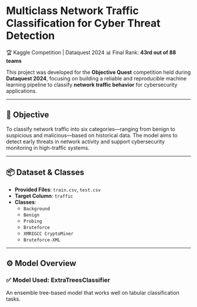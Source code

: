 # Multiclass Network Traffic Classification for Cyber Threat Detection
🏆 Kaggle Competition | Dataquest 2024 
📊 Final Rank: **43rd out of 88 teams**

This project was developed for the **Objective Quest** competition held during **Dataquest 2024**, focusing on building a reliable and reproducible machine learning pipeline to classify **network traffic behavior** for cybersecurity applications.

---

## 🎯 Objective

To classify network traffic into six categories—ranging from benign to suspicious and malicious—based on historical data. The model aims to detect early threats in network activity and support cybersecurity monitoring in high-traffic systems.

---

## 📦 Dataset & Classes

- **Provided Files**: `train.csv`, `test.csv`
- **Target Column**: `traffic`
- **Classes**:
  - `Background`  
  - `Benign`  
  - `Probing`  
  - `Bruteforce`  
  - `XMRIGCC CryptoMiner`  
  - `Bruteforce-XML`

---

## ⚙️ Model Overview

### ✅ Model Used: **ExtraTreesClassifier**  
An ensemble tree-based model that works well on tabular classification tasks.
